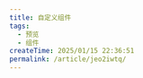 ```yaml
---
title: 自定义组件
tags:
  - 预览
  - 组件
createTime: 2025/01/15 22:36:51
permalink: /article/jeo2iwtq/
---
```


<CustomComponent />
